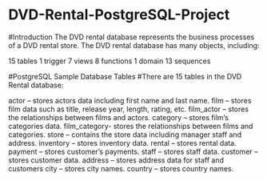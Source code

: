 # DVD-Rental-PostgreSQL-Project

#Introduction
The DVD rental database represents the business processes of a DVD rental store. The DVD rental database has many objects, including:

15 tables
1 trigger
7 views
8 functions
1 domain
13 sequences

#PostgreSQL Sample Database Tables
#There are 15 tables in the DVD Rental database:

actor – stores actors data including first name and last name.
film – stores film data such as title, release year, length, rating, etc.
film_actor – stores the relationships between films and actors.
category – stores film’s categories data.
film_category- stores the relationships between films and categories.
store – contains the store data including manager staff and address.
inventory – stores inventory data.
rental – stores rental data.
payment – stores customer’s payments.
staff – stores staff data.
customer – stores customer data.
address – stores address data for staff and customers
city – stores city names.
country – stores country names.

